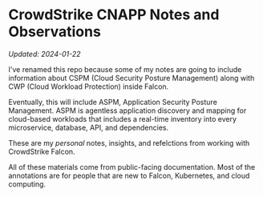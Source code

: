 # CrowdStrike CNAPP Notes and Observations

_Updated: 2024-01-22_

I've renamed this repo because some of my notes are going to include information about CSPM (Cloud Security Posture Management) along with CWP (Cloud Workload Protection) inside Falcon.

Eventually, this will include ASPM, Application Security Posture Management.  ASPM is agentless application discovery and mapping for cloud-based workloads that includes a real-time inventory into every microservice, database, API, and dependencies.

These are my *personal* notes, insights, and refelctions from working with CrowdStrike Falcon.

All of these materials come from public-facing documentation.  Most of the annotations are for people that are new to Falcon, Kubernetes, and cloud computing.
